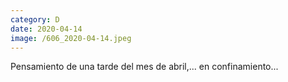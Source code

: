 ```yaml
--- 
category: D 
date: 2020-04-14 
image: /606_2020-04-14.jpeg 
--- 
```


Pensamiento de una tarde del mes de abril,... en confinamiento...